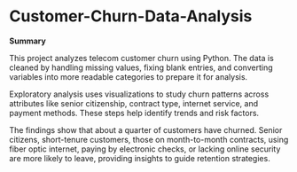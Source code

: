 # Customer-Churn-Data-Analysis

**Summary**

This project analyzes telecom customer churn using Python. The data is cleaned by handling missing values, fixing blank entries, and converting variables into more readable categories to prepare it for analysis.

Exploratory analysis uses visualizations to study churn patterns across attributes like senior citizenship, contract type, internet service, and payment methods. These steps help identify trends and risk factors.

The findings show that about a quarter of customers have churned. Senior citizens, short-tenure customers, those on month-to-month contracts, using fiber optic internet, paying by electronic checks, or lacking online security are more likely to leave, providing insights to guide retention strategies.
